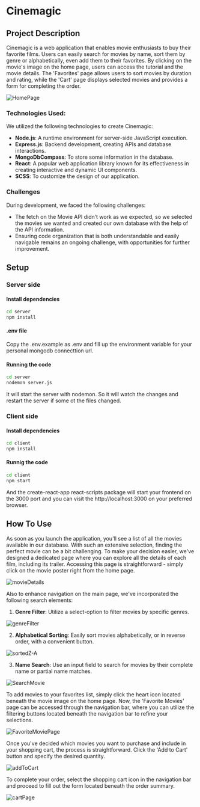 # Cinemagic

## Project Description

Cinemagic is a web application that enables movie enthusiasts to buy their favorite films. Users can easily search for movies by name, sort them by genre or alphabetically, even add them to their favorites. By clicking on the movie's image on the home page, users can access the tutorial and the movie details. The 'Favorites' page allows users to sort movies by duration and rating, while the 'Cart' page displays selected movies and provides a form for completing the order.

![HomePage](https://github.com/MateiMadalina/Cinemagic/assets/116349352/75150981-d79e-46e6-963e-8005ad0f5de7)


### Technologies Used:

We utilized the following technologies to create Cinemagic:

- **Node.js**: A runtime environment for server-side JavaScript execution.
- **Express.js**: Backend development, creating APIs and database interactions.
- **MongoDbCompass**: To store some information in the database.
- **React**: A popular web application library known for its effectiveness in creating interactive and dynamic UI components.
- **SCSS**: To customize the design of our application.

### Challenges

During development, we faced the following challenges:

- The fetch on the Movie API didn’t work as we expected, so we selected the movies we wanted and created our own database with the help of the API information.
- Ensuring code organization that is both understandable and easily navigable remains an ongoing challenge, with opportunities for further improvement.

## Setup

### Server side
#### Install dependencies
```bash
cd server
npm install
```

#### .env file
Copy the .env.example as .env and fill up the environment variable for your personal mongodb connecttion url.

#### Running the code

```bash
cd server
nodemon server.js
```

It will start the server with nodemon. So it will watch the changes and restart the server if some ot the files changed.



### Client side

#### Install dependencies

```bash
cd client
npm install
```

#### Runnig the code

```bash
cd client
npm start
```

And the create-react-app react-scripts package will start your frontend on the 3000 port and you can visit the http://localhost:3000 on your preferred browser.

## How To Use

As soon as you launch the application, you'll see a list of all the movies available in our database. With such an extensive selection, finding the perfect movie can be a bit challenging. To make your decision easier, we've designed a dedicated page where you can explore all the details of each film, including its trailer. Accessing this page is straightforward - simply click on the movie poster right from the home page.

![movieDetails](https://github.com/MateiMadalina/Cinemagic/assets/116349352/73ffdda5-468d-4915-9b15-5972bc9c893f)


Also to enhance navigation on the main page, we've incorporated the following search elements:

1. **Genre Filter**: Utilize a select-option to filter movies by specific genres.

![genreFilter](https://github.com/MateiMadalina/Cinemagic/assets/116349352/537b3447-470e-4a67-9db2-df5d054b5246)

2. **Alphabetical Sorting**: Easily sort movies alphabetically, or in reverse order, with a convenient button.

![sortedZ-A](https://github.com/MateiMadalina/Cinemagic/assets/116349352/960f92fe-ec57-46c6-932c-273130f75ee8)

3. **Name Search**: Use an input field to search for movies by their complete name or partial name matches.

![SearchMovie](https://github.com/MateiMadalina/Cinemagic/assets/116349352/7c3d7f86-e7b9-43d9-a463-3861292bda93)

To add movies to your favorites list, simply click the heart icon located beneath the movie image on the home page. Now, the 'Favorite Movies' page can be accessed through the navigation bar, where you can utilize the filtering buttons located beneath the navigation bar to refine your selections.

![FavoriteMoviePage](https://github.com/MateiMadalina/Cinemagic/assets/116349352/1617d540-b6eb-4663-908e-0af7f8dd9eed)

Once you've decided which movies you want to purchase and include in your shopping cart, the process is straightforward. Click the 'Add to Cart' button and specify the desired quantity.

![addToCart](https://github.com/MateiMadalina/Cinemagic/assets/116349352/42ebff73-32ee-41f4-b103-f5d3e53a21c0)

To complete your order, select the shopping cart icon in the navigation bar and proceed to fill out the form located beneath the order summary.

![cartPage](https://github.com/MateiMadalina/Cinemagic/assets/116349352/10b30c2a-e2bc-4510-96d8-89abedbdd50d)

